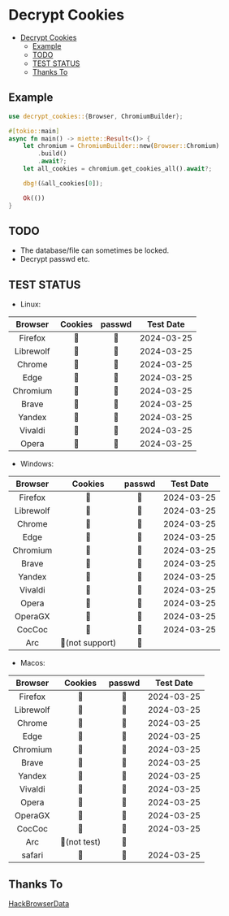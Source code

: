 # Decrypt Cookies

<!--toc:start-->
- [Decrypt Cookies](#decrypt-cookies)
  - [Example](#example)
  - [TODO](#todo)
  - [TEST STATUS](#test-status)
  - [Thanks To](#thanks-to)
<!--toc:end-->

## Example

```rust
use decrypt_cookies::{Browser, ChromiumBuilder};

#[tokio::main]
async fn main() -> miette::Result<()> {
    let chromium = ChromiumBuilder::new(Browser::Chromium)
        .build()
        .await?;
    let all_cookies = chromium.get_cookies_all().await?;

    dbg!(&all_cookies[0]);

    Ok(())
}
```

## TODO

- The database/file can sometimes be locked.
- Decrypt passwd etc.

## TEST STATUS

- Linux:

|  Browser  | Cookies | passwd | Test Date  |
| :-------: | :-----: | :----: | :--------: |
|  Firefox  |   🔑    |   🚫   | 2024-03-25 |
| Librewolf |   🔑    |   🚫   | 2024-03-25 |
|  Chrome   |   🔑    |   🚫   | 2024-03-25 |
|   Edge    |   🔑    |   🚫   | 2024-03-25 |
| Chromium  |   🔑    |   🚫   | 2024-03-25 |
|   Brave   |   🔑    |   🚫   | 2024-03-25 |
|  Yandex   |   🔑    |   🚫   | 2024-03-25 |
|  Vivaldi  |   🔑    |   🚫   | 2024-03-25 |
|   Opera   |   🔑    |   🚫   | 2024-03-25 |

- Windows:

|  Browser  |     Cookies     | passwd | Test Date  |
| :-------: | :-------------: | :----: | :--------: |
|  Firefox  |       🔑        |   🚫   | 2024-03-25 |
| Librewolf |       🔑        |   🚫   | 2024-03-25 |
|  Chrome   |       🔑        |   🚫   | 2024-03-25 |
|   Edge    |       🔑        |   🚫   | 2024-03-25 |
| Chromium  |       🔑        |   🚫   | 2024-03-25 |
|   Brave   |       🔑        |   🚫   | 2024-03-25 |
|  Yandex   |       🔑        |   🚫   | 2024-03-25 |
|  Vivaldi  |       🔑        |   🚫   | 2024-03-25 |
|   Opera   |       🔑        |   🚫   | 2024-03-25 |
|  OperaGX  |       🔑        |   🚫   | 2024-03-25 |
|  CocCoc   |       🔑        |   🚫   | 2024-03-25 |
|    Arc    | 🚫(not support) |   🚫   |            |

- Macos:

|  Browser  |   Cookies    | passwd | Test Date  |
| :-------: | :----------: | :----: | :--------: |
|  Firefox  |      🔑      |   🚫   | 2024-03-25 |
| Librewolf |      🔑      |   🚫   | 2024-03-25 |
|  Chrome   |      🔑      |   🚫   | 2024-03-25 |
|   Edge    |      🔑      |   🚫   | 2024-03-25 |
| Chromium  |      🔑      |   🚫   | 2024-03-25 |
|   Brave   |      🔑      |   🚫   | 2024-03-25 |
|  Yandex   |      🔑      |   🚫   | 2024-03-25 |
|  Vivaldi  |      🔑      |   🚫   | 2024-03-25 |
|   Opera   |      🔑      |   🚫   | 2024-03-25 |
|  OperaGX  |      🔑      |   🚫   | 2024-03-25 |
|  CocCoc   |      🔑      |   🚫   | 2024-03-25 |
|    Arc    | 🚫(not test) |   🚫   |            |
|  safari   |      🔑      |   🚫   | 2024-03-25 |

## Thanks To

[HackBrowserData](https://github.com/moonD4rk/HackBrowserData)
